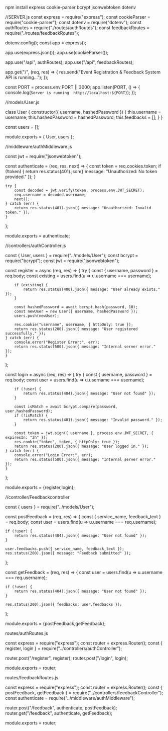 npm install express cookie-parser bcrypt jsonwebtoken dotenv


//SERVER.js
const express = require("express");
const cookieParser = require("cookie-parser");
const dotenv = require("dotenv");
const authRoutes = require("./routes/authRoutes");
const feedbackRoutes = require("./routes/feedbackRoutes");

dotenv.config();
const app = express();

app.use(express.json());
app.use(cookieParser());

app.use("/api", authRoutes);
app.use("/api", feedbackRoutes);

app.get("/", (req, res) => {
    res.send("Event Registration & Feedback System API is running...");
});


const PORT = process.env.PORT || 3000;
app.listen(PORT, () => {
    console.log(`Server is running  http://localhost:${PORT}`);
});



//models/User.js

class User {
    constructor({ username, hashedPassword }) {
        this.username = username;
        this.hashedPassword = hashedPassword;
        this.feedbacks = [];
    }
}

const users = [];

module.exports = { User, users };



//middleware/authMiddleware.js

const jwt = require("jsonwebtoken");

const authenticate = (req, res, next) => {
    const token = req.cookies.token;
    if (!token) {
        return res.status(401).json({ message: "Unauthorized: No token provided." });
    }

    try {
        const decoded = jwt.verify(token, process.env.JWT_SECRET);
        req.username = decoded.username;
        next();
    } catch (err) {
        return res.status(401).json({ message: "Unauthorized: Invalid token." });
    }
};

module.exports = authenticate;



//controllers/authController.js

const { User, users } = require("../models/User");
const bcrypt = require("bcrypt");
const jwt = require("jsonwebtoken");

const register = async (req, res) => {
    try {
        const { username, password } = req.body;
        const existing = users.find(u => u.username === username);

        if (existing) {
            return res.status(400).json({ message: "User already exists." });
        }

        const hashedPassword = await bcrypt.hash(password, 10);
        const newUser = new User({ username, hashedPassword });
        users.push(newUser);

        res.cookie("username", username, { httpOnly: true });
        return res.status(200).json({ message: "User registered successfully." });
    } catch (err) {
        console.error("Register Error:", err);
        return res.status(500).json({ message: "Internal server error." });
    }
};

const login = async (req, res) => {
    try {
        const { username, password } = req.body;
        const user = users.find(u => u.username === username);

        if (!user) {
            return res.status(404).json({ message: "User not found" });
        }

        const isMatch = await bcrypt.compare(password, user.hashedPassword);
        if (!isMatch) {
            return res.status(401).json({ message: "Invalid password." });
        }

        const token = jwt.sign({ username }, process.env.JWT_SECRET, { expiresIn: "2h" });
        res.cookie("token", token, { httpOnly: true });
        return res.status(200).json({ message: "User logged in." });
    } catch (err) {
        console.error("Login Error:", err);
        return res.status(500).json({ message: "Internal server error." });
    }
};

module.exports = {register,login};



//controller/Feedbackcontroller

const { users } = require("../models/User");

const postFeedback = (req, res) => {
    const { service_name, feedback_text } = req.body;
    const user = users.find(u => u.username === req.username);

    if (!user) {
        return res.status(404).json({ message: "User not found" });
    }

    user.feedbacks.push({ service_name, feedback_text });
    res.status(200).json({ message: "Feedback submitted" });
};

const getFeedback = (req, res) => {
    const user = users.find(u => u.username === req.username);

    if (!user) {
        return res.status(404).json({ message: "User not found" });
    }

    res.status(200).json({ feedbacks: user.feedbacks });
};

module.exports = {postFeedback,getFeedback};



routes/authRoutes.js

const express = require("express");
const router = express.Router();
const { register, login } = require("../controllers/authController");

router.post("/register", register);
router.post("/login", login);

module.exports = router;



routes/feedbackRoutes.js

const express = require("express");
const router = express.Router();
const { postFeedback, getFeedback } = require("../controllers/feedbackController");
const authenticate = require("../middleware/authMiddleware"); 

router.post("/feedback", authenticate, postFeedback);
router.get("/feedback", authenticate, getFeedback);

module.exports = router;
